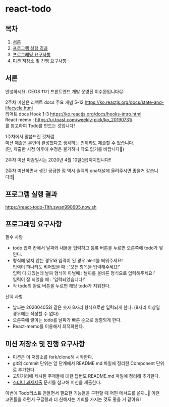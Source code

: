 # react-todo

## 목차

1. [서론](#서론)
2. [프로그램 실행 결과](#프로그램-실행-결과)
3. [프로그래밍 요구사항](#프로그래밍-요구사항)
4. [미션 저장소 및 진행 요구사항](#미션-저장소-및-진행-요구사항)

## 서론

안녕하세요. CEOS 11기 프론트엔드 개발 운영진 이수완입니다😉

2주차 미션은 
리액트 docs 주요 개념 5-12 https://ko.reactjs.org/docs/state-and-lifecycle.html   
리액트 docs Hook 1-3 https://ko.reactjs.org/docs/hooks-intro.html   
React memo : https://ui.toast.com/weekly-pick/ko_20190731/   
를 참고하여 Todo를 만드는 것입니다!   

1주차에서 말씀드린 것처럼  
미션 제출은 본인이 완성했다고 생각하는 언제라도 제출할 수 있습니다.   
(단, 제출한 시점 이후에 수정은 불가하니 착오 없기를 바랍니다🤭)   

2주차 미션 마감일시는 2020년 4월 10일(금)까지입니다‼️

2주차 미션하면서 생긴 궁금한 점 역시 슬랙의 qna채널에 올려주시면 좋을거 같습니다!!🌼

## 프로그램 실행 결과

 https://react-todo-11th.swan990605.now.sh 

## 프로그래밍 요구사항

필수 사항

- todo 입력 칸에서 날짜와 내용을 입력하고 등록 버튼을 누르면 오른쪽에 todo가 쌓인다.   
- 형식에 맞지 않는 경우와 입력이 된 경우 alert를 띄워주세요!   
입력이 하나라도 비어있을 때 : '모든 항목을 입력해주세요!'   
입력 다 돼있는데 날짜 형식이 아닐때 :'날짜를 올바른 형식으로 입력해주세요!'   
입력이 잘 되었을 때 : '입력되었습니다!'   
- 각 todo의 완료 버튼을 누르면 해당 todo가 지워진다.      

선택 사항

- 날짜는 20200405와 같은 숫자 8자리 형식으로만 입력되게 한다. (8자리 이상일 경우에는 작성할 수 없다)   
- 오른쪽에 쌓이는 todo를 날짜가 빠른 순으로 정렬되게 한다.
- React-memo를 이용해서 최적화한다.

## 미션 저장소 및 진행 요구사항

- 미션은 이 저장소를 fork/clone해 시작한다.
- git의 commit 단위는 앞 단계에서 README.md 파일에 정리한 Component 단위로 추가한다.
- 고민거리에 제시된 주제들에 대한 답변도 README.md 파일에 정리해 추가한다.
- [스터디 과제제출](../how-to-submit/README.md) 문서를 참고해 미션을 제출한다.

이번에 Todo리스트 만들면서 필요한 기능들을 구현할 때 어떤 메서드를 쓸까..🧐 이런 고민들을 하면서 구글링과 더 친해지는 기회를 가지는 것도 좋을 거 같아요!
